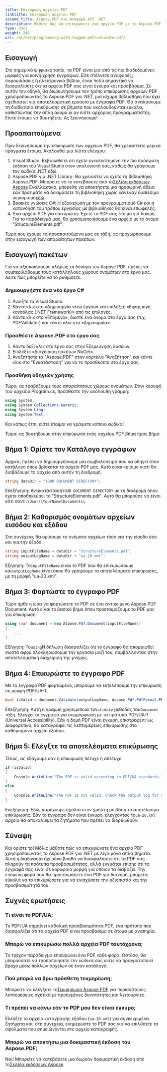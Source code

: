 ```yaml
---
title: Επικύρωση αρχείου PDF
linktitle: Επικύρωση αρχείου PDF
second_title: Aspose.PDF για Αναφορά API .NET
description: Μάθετε πώς να επικυρώνετε ένα αρχείο PDF με το Aspose.PDF για .NET. Ελέγξτε τη συμμόρφωσή του με τα πρότυπα και δημιουργήστε μια αναφορά επικύρωσης.
type: docs
weight: 240
url: /el/net/programming-with-tagged-pdf/validate-pdf/
---
```

## Εισαγωγή

Στο σημερινό ψηφιακό τοπίο, τα PDF είναι μια από τις πιο διαδεδομένες μορφές για κοινή χρήση εγγράφων. Είτε στέλνετε αναφορές, παρουσιάσεις ή ηλεκτρονικά βιβλία, είναι πολύ σημαντικό να διασφαλίσετε ότι τα αρχεία PDF σας είναι έγκυρα και προσβάσιμα. Σε αυτόν τον οδηγό, θα διερευνήσουμε τον τρόπο επικύρωσης αρχείων PDF χρησιμοποιώντας το Aspose.PDF για .NET, μια ισχυρή βιβλιοθήκη που έχει σχεδιαστεί για αποτελεσματική εργασία με έγγραφα PDF. Θα αναλύσουμε τη διαδικασία επικύρωσης σε βήματα που ακολουθούνται εύκολα, καθιστώντας την απλή ακόμα κι αν είστε αρχάριος προγραμματιστής. Είστε έτοιμοι να βουτήξετε; Ας ξεκινήσουμε!

## Προαπαιτούμενα

Πριν ξεκινήσουμε την επικύρωση των αρχείων PDF, θα χρειαστείτε μερικά πράγματα έτοιμα. Ακολουθεί μια λίστα ελέγχου:

1. Visual Studio: Βεβαιωθείτε ότι έχετε εγκατεστημένη την πιο πρόσφατη έκδοση του Visual Studio στον υπολογιστή σας, καθώς θα γράφουμε τον κώδικα .NET εδώ.
2.  Aspose.PDF για .NET Library: Θα χρειαστεί να έχετε τη βιβλιοθήκη Aspose.PDF. Μπορείτε να το κατεβάσετε από το[Σελίδα εκδόσεων Aspose](https://releases.aspose.com/pdf/net/) Εναλλακτικά, μπορείτε να αποκτήσετε μια προσωρινή άδεια εάν προτιμάτε να δοκιμάσετε τη βιβλιοθήκη χωρίς κανέναν διαθέσιμο περιορισμό[εδώ](https://purchase.aspose.com/temporary-license/).
3. Βασικές γνώσεις C#: Η εξοικείωση με τον προγραμματισμό C# και η κατανόηση του τρόπου εργασίας με βιβλιοθήκες θα είναι επωφελής.
4. Ένα αρχείο PDF για επικύρωση: Έχετε το PDF σας έτοιμο για δοκιμή. Για το παράδειγμά μας, θα χρησιμοποιήσουμε ένα αρχείο με το όνομα "StructureElements.pdf".

Τώρα που έχουμε τα προαπαιτούμενα μας σε τάξη, ας προχωρήσουμε στην εισαγωγή των απαραίτητων πακέτων.

## Εισαγωγή πακέτων

Για να αξιοποιήσουμε πλήρως τη δύναμη του Aspose.PDF, πρέπει να συμπεριλάβουμε τους κατάλληλους χώρους ονομάτων στο έργο μας. Δείτε πώς μπορείτε να το ρυθμίσετε:

### Δημιουργήστε ένα νέο έργο C#

1. Ανοίξτε το Visual Studio.
2. Κάντε κλικ στο «Δημιουργία νέου έργου» και επιλέξτε «Εφαρμογή κονσόλας (.NET Framework)» από τις επιλογές.
3. Κάντε κλικ στο «Επόμενο», δώστε ένα όνομα στο έργο σας (π.χ. PDFValidator) και κάντε κλικ στο «Δημιουργία».

### Προσθέστε Aspose.PDF στο έργο σας

1. Κάντε δεξί κλικ στο έργο σας στην Εξερεύνηση λύσεων.
2. Επιλέξτε «Διαχείριση πακέτων NuGet».
3. Αναζητήστε το "Aspose.PDF" στην καρτέλα "Αναζήτηση" και κάντε κλικ στο "Εγκατάσταση" για να το προσθέσετε στο έργο σας.

### Προσθήκη οδηγιών χρήσης

Τώρα, ας τραβήξουμε τους απαραίτητους χώρους ονομάτων. Στην κορυφή του αρχείου Program.cs, προσθέστε την ακόλουθη γραμμή:

```csharp
using System;
using System.Collections.Generic;
using System.Linq;
using System.Text;
```

Και κάπως έτσι, είστε έτοιμοι να γράψετε κάποιο κώδικα!

Τώρα, ας βουτήξουμε στην επικύρωση ενός αρχείου PDF βήμα προς βήμα.

## Βήμα 1: Ορίστε τον Κατάλογο εγγράφων

Αρχικά, πρέπει να δημιουργήσουμε μια συμβολοσειρά που να οδηγεί στον κατάλογο όπου βρίσκεται το αρχείο PDF μας. Αυτό είναι κρίσιμο γιατί θα διαβάζουμε το αρχείο από αυτήν τη διαδρομή.

```csharp
string dataDir = "YOUR DOCUMENT DIRECTORY";
```

 Επεξήγηση: Αντικατάσταση`YOUR DOCUMENT DIRECTORY` με τη διαδρομή όπου έχετε αποθηκεύσει το "StructureElements.pdf". Αυτό θα μπορούσε να είναι κάτι σαν`C:\Users\YourName\Documents\`.

## Βήμα 2: Καθορισμός ονομάτων αρχείων εισόδου και εξόδου

Στη συνέχεια, θα ορίσουμε τα ονόματα αρχείων τόσο για την είσοδο όσο και για την έξοδο. 

```csharp
string inputFileName = dataDir + "StructureElements.pdf";
string outputLogName = dataDir + "ua-20.xml";
```

 Εξήγηση: Το`inputFileName` είναι το PDF που θα επικυρώσουμε και`outputLogName` είναι όπου θα γράψουμε τα αποτελέσματα επικύρωσης, με τη μορφή "ua-20.xml".

## Βήμα 3: Φορτώστε το έγγραφο PDF

Τώρα ήρθε η ώρα να φορτώσετε το PDF σε ένα αντικείμενο Aspose.PDF Document. Αυτό είναι το βασικό βήμα όπου προετοιμάζουμε το PDF μας για επικύρωση.

```csharp
using (var document = new Aspose.Pdf.Document(inputFileName))
{
    ...
}
```

 Εξήγηση: Το`using`Η δήλωση διασφαλίζει ότι το έγγραφο θα απορριφθεί σωστά αφού ολοκληρώσουμε την εργασία μαζί του, συμβάλλοντας στην αποτελεσματική διαχείριση της μνήμης.

## Βήμα 4: Επικυρώστε το έγγραφο PDF

Με το έγγραφο PDF φορτωμένο, μπορούμε να εκτελέσουμε την επικύρωση σε μορφή PDF/UA-1. 

```csharp
bool isValid = document.Validate(outputLogName, Aspose.Pdf.PdfFormat.PDF_UA_1);
```

 Επεξήγηση: Αυτή η γραμμή χρησιμοποιεί το`Validate` μέθοδος του`Document` τάξη. Ελέγχει το έγγραφο για συμμόρφωση με τα πρότυπα PDF/UA-1 (Universal Accessibility). Εάν η δομή PDF είναι έγκυρη, επιστρέφει`true`; Διαφορετικά, θα καταγράψει τις λεπτομέρειες επικύρωσης στο καθορισμένο αρχείο εξόδου.

## Βήμα 5: Ελέγξτε τα αποτελέσματα επικύρωσης

Τέλος, ας εξάγουμε εάν η επικύρωση πέτυχε ή απέτυχε.

```csharp
if (isValid)
{
    Console.WriteLine("The PDF is valid according to PDF/UA standards.");
}
else
{
    Console.WriteLine("The PDF is not valid. Check the output log for details.");
}
```

 Επεξήγηση: Εδώ, παρέχουμε σχόλια στον χρήστη με βάση το αποτέλεσμα επικύρωσης. Εάν το έγγραφο δεν είναι έγκυρο, ελέγχοντας το`ua-20.xml` αρχείο θα αποκαλύψει τα ζητήματα που πρέπει να διορθωθούν.

## Σύναψη

Και ορίστε το! Μόλις μάθατε πώς να επικυρώνετε ένα αρχείο PDF χρησιμοποιώντας το Aspose.PDF για .NET με λίγα μόνο απλά βήματα. Αυτή η διαδικασία όχι μόνο βοηθά να διασφαλίσετε ότι τα PDF σας πληρούν τα πρότυπα προσβασιμότητας, αλλά εγγυάται επίσης ότι τα έγγραφά σας είναι σε κορυφαία μορφή για όποιον τα διαβάζει. Την επόμενη φορά που θα προετοιμάσετε ένα PDF για διανομή, μπορείτε εύκολα να το επικυρώσετε για να ενισχύσετε την αξιοπιστία και την προσβασιμότητά του.

## Συχνές ερωτήσεις

### Τι είναι το PDF/UA;  
Το PDF/UA σημαίνει καθολική προσβασιμότητα PDF, ένα πρότυπο που διασφαλίζει ότι τα αρχεία PDF είναι προσβάσιμα σε άτομα με αναπηρία.

### Μπορώ να επικυρώσω πολλά αρχεία PDF ταυτόχρονα;  
Το τρέχον παράδειγμα επικυρώνει ένα PDF κάθε φορά. Ωστόσο, θα μπορούσατε να τροποποιήσετε τον κώδικά σας ώστε να πραγματοποιεί βρόχο μέσω πολλών αρχείων σε έναν κατάλογο.

### Πού μπορώ να βρω πρόσθετη τεκμηρίωση;  
 Μπορείτε να ελέγξετε το[Τεκμηρίωση Aspose.PDF](https://reference.aspose.com/pdf/net/) για περισσότερες λεπτομέρειες σχετικά με προηγμένες δυνατότητες και λειτουργίες.

### Τι πρέπει να κάνω εάν το PDF μου δεν είναι έγκυρο;  
Ελέγξτε το αρχείο καταγραφής εξόδου (`ua-20.xml`) για συγκεκριμένα ζητήματα και, στη συνέχεια, ενημερώστε το PDF σας για να επιλύσετε τα σφάλματα που σημειώνονται στο αρχείο καταγραφής.

### Μπορώ να αποκτήσω μια δοκιμαστική έκδοση του Aspose.PDF;  
 Ναί! Μπορείτε να κατεβάσετε μια δωρεάν δοκιμαστική έκδοση από το[Σελίδα εκδόσεων Aspose](https://releases.aspose.com/).
